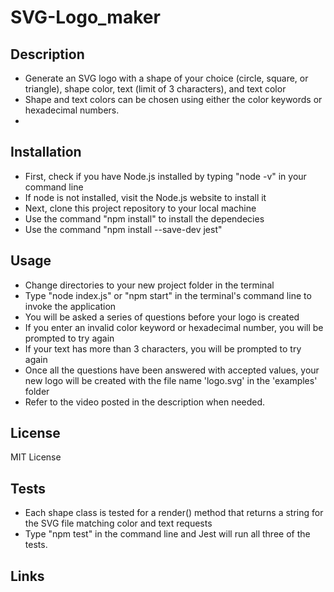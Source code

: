 # SVG-Logo_maker

## Description
- Generate an SVG logo with a shape of your choice (circle, square, or triangle), shape color, text (limit of 3 characters), and text color
-  Shape and text colors can be chosen using either the color keywords or hexadecimal numbers.
-  
## Installation
- First, check if you have Node.js installed by typing "node -v" in your command line
- If node is not installed, visit the Node.js website to install it
- Next, clone this project repository to your local machine
- Use the command "npm install" to install the dependecies
- Use the command "npm install --save-dev jest"

## Usage
- Change directories to your new project folder in the terminal
- Type "node index.js" or "npm start" in the terminal's command line to invoke the application
- You will be asked a series of questions before your logo is created
-  If you enter an invalid color keyword or hexadecimal number, you will be prompted to try again
-  If your text has more than 3 characters, you will be prompted to try again
-  Once all the questions have been answered with accepted values, your new logo will be created with the file name 'logo.svg' in the 'examples' folder
-  Refer to the video posted in the description when needed.

## License
MIT License

## Tests
- Each shape class is tested for a render() method that returns a string for the SVG file matching color and text requests
- Type "npm test" in the command line and Jest will run all three of the tests.
## Links
